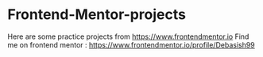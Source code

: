 # Frontend-Mentor-projects
Here are some practice projects from https://www.frontendmentor.io
Find me on frontend mentor : https://www.frontendmentor.io/profile/Debasish99
